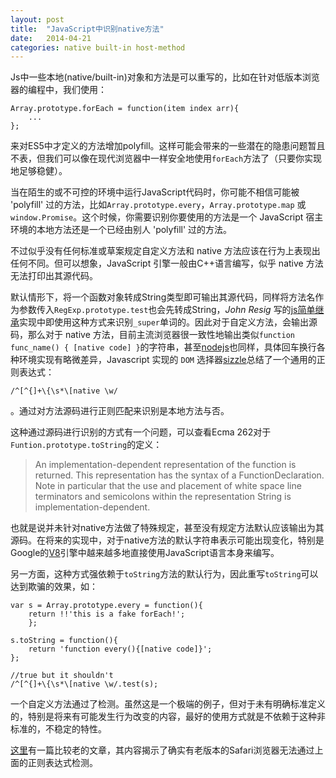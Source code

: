 ```yaml
---
layout: post
title:  "JavaScript中识别native方法"
date:   2014-04-21
categories: native built-in host-method
---
```


Js中一些本地(native/built-in)对象和方法是可以重写的，比如在针对低版本浏览器的编程中，我们使用：

    Array.prototype.forEach = function(item index arr){
        ...
    };

来对ES5中才定义的方法增加polyfill。这样可能会带来的一些潜在的隐患问题暂且不表，但我们可以像在现代浏览器中一样安全地使用`forEach`方法了（只要你实现地足够稳健）。

当在陌生的或不可控的环境中运行JavaScript代码时，你可能不相信可能被 'polyfill' 过的方法，比如`Array.prototype.every`，`Array.prototype.map` 或 `window.Promise`。这个时候，你需要识别你要使用的方法是一个 JavaScript 宿主环境的本地方法还是一个已经由别人 'polyfill' 过的方法。

不过似乎没有任何标准或草案规定自定义方法和 native 方法应该在行为上表现出任何不同。但可以想象，JavaScript 引擎一般由C++语言编写，似乎 native 方法无法打印出其源代码。

默认情形下，将一个函数对象转成String类型即可输出其源代码，同样将方法名作为参数传入`RegExp.prototype.test`也会先转成String，_John Resig_ 写的[js简单继承](http://ejohn.org/blog/simple-javascript-inheritance/)实现中即使用这种方式来识别`_super`单词的。因此对于自定义方法，会输出源码，那么对于 native 方法，目前主流浏览器很一致性地输出类似`function func_name() { [native code] }`的字符串，甚至[nodejs](http://nodejs.org/)也同样，具体回车换行各种环境实现有略微差异，Javascript 实现的 `DOM` 选择器[sizzle](http://sizzlejs.com/)总结了一个通用的正则表达式：

    /^[^{]+\{\s*\[native \w/
    
。通过对方法源码进行正则匹配来识别是本地方法与否。

这种通过源码进行识别的方式有一个问题，可以查看Ecma 262对于`Funtion.prototype.toString`的定义：

> An implementation-dependent representation of the function is returned. This representation has the syntax of a FunctionDeclaration. Note in particular that the use and placement of white space  line terminators  and semicolons within the representation String is implementation-dependent.

也就是说并未针对native方法做了特殊规定，甚至没有规定方法默认应该输出为其源码。在将来的实现中，对于native方法的默认字符串表示可能出现变化，特别是Google的[V8](https://code.google.com/p/v8/)引擎中越来越多地直接使用JavaScript语言本身来编写。

另一方面，这种方式强依赖于`toString`方法的默认行为，因此重写`toString`可以达到欺骗的效果，如：

    var s = Array.prototype.every = function(){
        return !!'this is a fake forEach!';
        };

    s.toString = function(){
        return 'function every(){[native code]}';
    };
    
    //true but it shouldn't
    /^[^{]+\{\s*\[native \w/.test(s);

一个自定义方法通过了检测。虽然这是一个极端的例子，但对于未有明确标准定义的，特别是将来有可能发生行为改变的内容，最好的使用方式就是不依赖于这种非标准的，不稳定的特性。

[这里](http://perfectionkills.com/detecting-built-in-host-methods/)有一篇比较老的文章，其内容揭示了确实有老版本的Safari浏览器无法通过上面的正则表达式检测。
